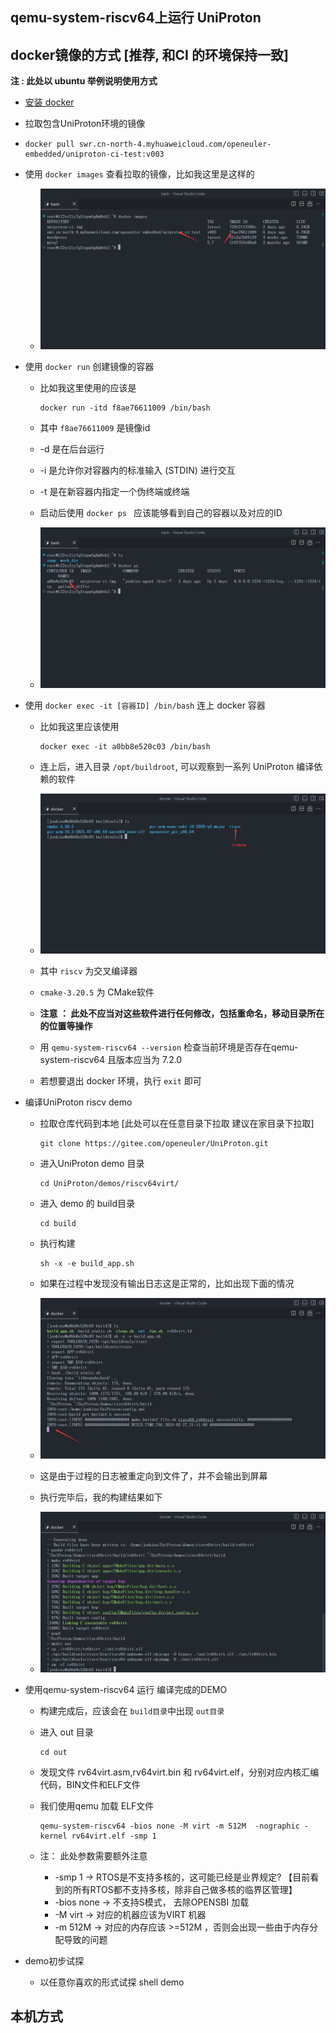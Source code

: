 ## qemu-system-riscv64上运行 UniProton

## docker镜像的方式 [推荐, 和CI 的环境保持一致]

**注 : 此处以 ubuntu 举例说明使用方式** 

-  [安装 docker](https://zhuanlan.zhihu.com/p/651148141) 

-  拉取包含UniProton环境的镜像

  - ```shell
    docker pull swr.cn-north-4.myhuaweicloud.com/openeuler-embedded/uniproton-ci-test:v003
    ```

- 使用 `docker images` 查看拉取的镜像，比如我这里是这样的

  - ![docker_image](pic/docker_image.png)

- 使用 `docker run` 创建镜像的容器

  - 比如我这里使用的应该是 

    ```shell
    docker run -itd f8ae76611009 /bin/bash
    ```

  - 其中 `f8ae76611009` 是镜像id

  - -d   是在后台运行 

  -  -i   是允许你对容器内的标准输入 (STDIN) 进行交互

  -  -t   是在新容器内指定一个伪终端或终端

  - 启动后使用 `docker ps ` 应该能够看到自己的容器以及对应的ID

  - ![docker_ps](pic/ps_res.png)

- 使用 `docker exec -it [容器ID] /bin/bash` 连上 docker 容器

  - 比如我这里应该使用

    ```shell
    docker exec -it a0bb8e520c03 /bin/bash
    ```

  - 连上后，进入目录 `/opt/buildroot`, 可以观察到一系列 UniProton 编译依赖的软件

  - ![](pic/cross_compiler.png)

  - 其中 `riscv` 为交叉编译器

  - `cmake-3.20.5` 为 CMake软件

  - **注意 ： 此处不应当对这些软件进行任何修改，包括重命名，移动目录所在的位置等操作**

  - 用 `qemu-system-riscv64 --version` 检查当前环境是否存在qemu-system-riscv64 且版本应当为 7.2.0

  - 若想要退出 docker 环境，执行 `exit` 即可

- 编译UniProton  riscv demo

  - 拉取仓库代码到本地 [此处可以在任意目录下拉取 建议在家目录下拉取]

    ```shell
    git clone https://gitee.com/openeuler/UniProton.git
    ```

  - 进入UniProton demo 目录

    ```shell
    cd UniProton/demos/riscv64virt/
    ```

  - 进入 demo 的 build目录

    ```shell
    cd build
    ```

  - 执行构建

    ```shell
    sh -x -e build_app.sh
    ```

  - 如果在过程中发现没有输出日志这是正常的，比如出现下面的情况

  - ![](pic/build_no_log.png)

  - 这是由于过程的日志被重定向到文件了，并不会输出到屏幕

  - 执行完毕后，我的构建结果如下

  - ![](pic/build_res.png)

- 使用qemu-system-riscv64 运行 编译完成的DEMO

  - 构建完成后，应该会在 `build目录`中出现 `out目录`

  - 进入 out 目录

    ```shell
    cd out
    ```

  - 发现文件 rv64virt.asm,rv64virt.bin 和 rv64virt.elf，分别对应内核汇编代码，BIN文件和ELF文件

  - 我们使用qemu 加载 ELF文件

    ```shell
    qemu-system-riscv64 -bios none -M virt -m 512M  -nographic -kernel rv64virt.elf -smp 1
    ```

  - 注： 此处参数需要额外注意

    -  -smp 1               ->   RTOS是不支持多核的，这可能已经是业界规定? 【目前看到的所有RTOS都不支持多核，除非自己做多核的临界区管理】
    -  -bios none         ->   不支持S模式， 去除OPENSBI 加载
    -  -M virt                 ->   对应的机器应该为VIRT 机器
    -  -m 512M             ->   对应的内存应该 >=512M ，否则会出现一些由于内存分配导致的问题

- demo初步试探

  - 以任意你喜欢的形式试探 shell demo

## 本机方式